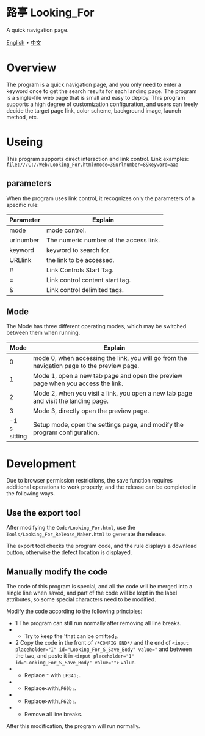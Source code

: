 # 路亭 Looking_For
A quick navigation page.

[English](README.md) • [中文](README_ZH.md)

# Overview
The program is a quick navigation page, and you only need to enter a keyword once to get the search results for each landing page.
The program is a single-file web page that is small and easy to deploy.
This program supports a high degree of customization configuration, and users can freely decide the target page link, color scheme, background image, launch method, etc.

# Useing
This program supports direct interaction and link control.
Link examples:<br>
`file:///C://Web/Looking_For.html#mode=3&urlnumber=8&keyword=aaa`

## parameters
When the program uses link control, it recognizes only the parameters of a specific rule:

Parameter|Explain
----|----
mode|mode control.
urlnumber|The numeric number of the access link.
keyword|keyword to search for.
URLlink|the link to be accessed.
#|Link Controls Start Tag.
=|Link control content start tag.
&|Link control delimited tags.

## Mode
The Mode has three different operating modes, which may be switched between them when running.

Mode|Explain
----|----
0|mode 0, when accessing the link, you will go from the navigation page to the preview page.
1|Mode 1, open a new tab page and open the preview page when you access the link.
2|Mode 2, when you visit a link, you open a new tab page and visit the landing page.
3|Mode 3, directly open the preview page.
-1<br>s<br>sitting|Setup mode, open the settings page, and modify the program configuration.

# Development

Due to browser permission restrictions, the save function requires additional operations to work properly, and the release can be completed in the following ways.

## Use the export tool
After modifying the `Code/Looking_For.html`, use the `Tools/Looking_For_Release_Maker.html` to generate the release.

The export tool checks the program code, and the rule displays a download button, otherwise the defect location is displayed.

## Manually modify the code
The code of this program is special, and all the code will be merged into a single line when saved, and part of the code will be kept in the label attributes, so some special characters need to be modified.

Modify the code according to the following principles:
* 1 The program can still run normally after removing all line breaks.
* * Try to keep the 'that can be omitted`;`.
* 2 Copy the code in the front of `/*CONFIG END*/` and the end of `<input placeholder="I" id="Looking_For_S_Save_Body" value="` and between the two, and paste it in `<input placeholder="I" id="Looking_For_S_Save_Body" value="">` `value`.
* * Replace `"` with `LF34b;`.
* * Replace`<`with`LF60b;`.
* * Replace`>`with`LF62b;`.
* * Remove all line breaks.

After this modification, the program will run normally.

